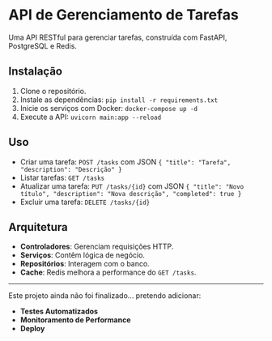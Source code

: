 # API de Gerenciamento de Tarefas

Uma API RESTful para gerenciar tarefas, construída com FastAPI, PostgreSQL e Redis.

## Instalação

1. Clone o repositório.
2. Instale as dependências: `pip install -r requirements.txt`
3. Inicie os serviços com Docker: `docker-compose up -d`
4. Execute a API: `uvicorn main:app --reload`

## Uso

- Criar uma tarefa: `POST /tasks` com JSON `{ "title": "Tarefa", "description": "Descrição" }`
- Listar tarefas: `GET /tasks`
- Atualizar uma tarefa: `PUT /tasks/{id}` com JSON `{ "title": "Novo título", "description": "Nova descrição", "completed": true }`
- Excluir uma tarefa: `DELETE /tasks/{id}`

## Arquitetura

- **Controladores**: Gerenciam requisições HTTP.
- **Serviços**: Contêm lógica de negócio.
- **Repositórios**: Interagem com o banco.
- **Cache**: Redis melhora a performance do `GET /tasks`.

----

Este projeto ainda não foi finalizado... pretendo adicionar:
- **Testes Automatizados**
- **Monitoramento de Performance**
- **Deploy**
